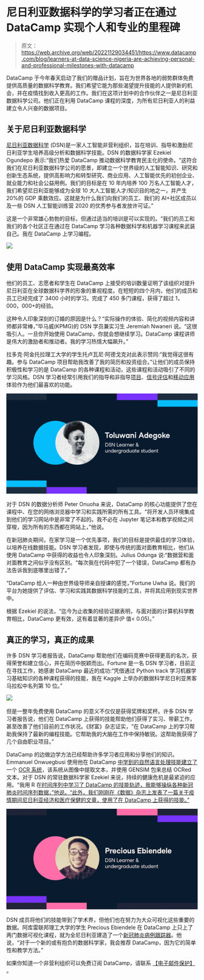 # 尼日利亚数据科学的学习者正在通过 DataCamp 实现个人和专业的里程碑

> 原文：<https://web.archive.org/web/20221129034451/https://www.datacamp.com/blog/learners-at-data-science-nigeria-are-achieving-personal-and-professional-milestones-with-datacamp>

DataCamp 于今年春天启动了我们的赠品计划，旨在为世界各地的弱势群体免费提供高质量的数据科学教育。我们希望它能为那些渴望提升技能的人提供新的机会，并在疫情找到收入更高的工作。我们在这项计划中的合作伙伴之一是尼日利亚数据科学公司。他们正在利用 DataCamp 课程的深度，为所有尼日利亚人的利益建立令人兴奋的数据项目。

## 关于尼日利亚数据科学

[尼日利亚数据科学](https://web.archive.org/web/20221212135912/https://www.datasciencenigeria.org/) (DSN)是一家人工智能非营利组织，旨在培训、指导和激励尼日利亚学生培养高级分析和数据科学技能。DSN 的数据科学家 Ezekiel Ogundepo 表示:“我们热爱 DataCamp 推动数据科学教育民主化的使命。“这符合我们在尼日利亚数据科学公司的愿景，即建立一个世界级的人工智能知识、研究和创新生态系统，提供高影响力和转型研究、商业应用、人工智能优先的初创企业、就业能力和社会公益用例。我们的目标是在 10 年内培养 100 万名人工智能人才，我们希望尼日利亚能够成为全球 10 大人工智能人才/知识目的地之一，并产生 20%的 GDP 乘数效应。这就是为什么我们向我们的员工、我们的 AI+社区成员以及一些 DSN 人工智能训练营 2020 的优秀参与者发放许可证。”

这是一个非常雄心勃勃的目标，但通过适当的培训是可以实现的。“我们的员工和我们的各个社区正在通过在 DataCamp 学习各种数据科学和机器学习课程来武装自己。我在 DataCamp 上学习编程。

[![](img/1bee2df2cd1710ec4e594a2a71fc9cf8.png)](https://web.archive.org/web/20221212135912/https://www.datacamp.com/)

## 使用 DataCamp 实现最高效率

他们的员工、志愿者和学生在 DataCamp 上接受的培训数量证明了该组织对提升尼日利亚在全球数据科学界的形象的重视程度。在短短的四个月内，他们的成员和员工已经完成了 3400 小时的学习。完成了 450 多门课程，获得了超过 1，000，000+的经验。

这种令人印象深刻的订婚的原因是什么？“实际操作的体验、简化的视频内容和讲师都非常棒，”毕马威(KPMG)的 DSN 学员兼实习生 Jeremiah Nwaneri 说。“这很吸引人。一旦你开始使用 DataCamp，你就会想继续学习。DataCamp 课程讲师是伟大的激励者和推动者。我的学习热情大幅飙升。”

拉多克·阿金托拉理工大学的学生托卢瓦尼·阿德戈克对此表示赞同:“我觉得这很有趣。参与 DataCamp 项目帮助我改善了我的简历和投资组合。”让他们的成员保持积极性和学习的是 DataCamp 的各种课程和活动，这些课程和活动吸引了不同的学习风格。DSN 学习者经常引用我们的指导和非指导[项目](https://web.archive.org/web/20221212135912/https://www.datacamp.com/projects)、[信号评估](https://web.archive.org/web/20221212135912/http://datacamp.com/signal)和[移动应用](https://web.archive.org/web/20221212135912/http://datacamp.com/mobile)体验作为他们最喜欢的功能。

[![](img/b02c3910f603bd5b06e999bdbb67c56b.png)](https://web.archive.org/web/20221212135912/https://www.datacamp.com/)

对于 DSN 的数据分析师 Peter Onuoha 来说，DataCamp 的核心功能提供了您在课程中、在您的网络浏览器中学习和实践所需的所有工具。“将开发人员环境集成到他们的学习网站中是非常了不起的。我不必在 Jupyter 笔记本和教学视频之间穿梭，因为所有的东西都在网站上，”他说。

在新冠肺炎期间，在家学习是一个优先事项，我们的目标是提供最佳的学习体验，以培养在线数据技能。DSN 学习者发现，即使与传统的面对面教育相比，他们从使用 DataCamp 中获得的收益也令人印象深刻。Julius Odunga 说:“数据营和面对面教育之间似乎没有区别。“每次我在代码中犯了一个错误，DataCamp 都有办法告诉我到底哪里出错了。”

“DataCamp 给人一种由世界级导师亲自授课的感觉，”Fortune Uwha 说。我们的平台为她提供了评估、学习和实践其数据科学技能的工具，并将其应用到现实世界中。

根据 Ezekiel 的说法，“迄今为止收集的经验证据表明，与面对面的计算机科学教育相比，DataCamp 更有效，这有着显著的差异(P 值< 0.05)。”

## 真正的学习，真正的成果

许多 DSN 学习者报告说，DataCamp 帮助他们在编码竞赛中获得更高的名次，获得荣誉和建立信心，并在简历中脱颖而出。Fortune 是一名 DSN 学习者，目前正在寻找工作，她感谢 DataCamp 最近的成功:“凭借通过 Python track 学习机器学习基础知识的各种课程获得的技能，我在 Kaggle 上举办的数据科学尼日利亚黑客马拉松中名列第 10 位。”

[![](img/786284b17ff954e317594bd66f39f1c1.png)](https://web.archive.org/web/20221212135912/https://www.datacamp.com/)

但是一整年免费使用 DataCamp 的意义不仅仅是获得奖牌和奖杯。许多 DSN 学习者报告说，他们在 DataCamp 上获得的技能帮助他们获得了实习、带薪工作，甚至改善了他们目前的工作状况。《财富》杂志证实，“在 DataCamp 上的学习帮助我保持了最新的编程技能。它帮助我的大脑在工作中保持敏锐。这帮助我获得了几个自由职业项目。”

DataCamp 的边做边学方法已经帮助许多学习者应用和分享他们的知识。Emmanuel Onwuegbusi 使用他在 DataCamp [中学到的自然语言处理技能建立了](https://web.archive.org/web/20221212135912/https://medium.com/analytics-vidhya/build-an-ocr-and-summarize-webapp-using-pytesseract-gensim-and-django-13d0ff911d93)一个 [OCR 系统](https://web.archive.org/web/20221212135912/https://emmamichael.pythonanywhere.com/)，该系统从图像中提取文本，并使用 GENSIM 包来总结 OCRed 文本。对于 DSN 的常驻数据科学家 Ezekiel 来说，持续的健康危机是最紧迫的应用。“我用 R 在[时间序列中学习了 DataCamp 的技能轨迹，我能够操纵各种新冠肺炎时间序列数据，”他说。“此外，我们刚刚在《数据》杂志上发表了一篇关于疫情期间尼日利亚经济和医疗保健的文章](https://web.archive.org/web/20221212135912/https://datacamp.com/courses/time-series-analysis-in-r)[，使用了在 DataCamp 上获得的技能。”](https://web.archive.org/web/20221212135912/https://doi.org/10.1016/j.dib.2020.106424)

[![](img/f4ac0bcb97847415c059b13ac66b2fdc.png)](https://web.archive.org/web/20221212135912/https://www.datacamp.com/)

DSN 成员将他们的技能带到了学术界，但他们也在努力为大众可视化这些重要的数据。阿库雷联邦理工大学的学生 Precious Ebiendele 在 DataCamp 上只上了两门数据可视化课程，就为全尼日利亚建造了一个[新冠肺炎病例跟踪器](https://web.archive.org/web/20221212135912/https://precious-ebiendele.shinyapps.io/covid9JA)。他说，“对于一个新的或有抱负的数据科学家，我会推荐 DataCamp，因为它的简单性和教学方法。”

如果你知道一个非营利组织可以免费订阅 DataCamp，请联系 [【电子邮件保护】](/web/20221212135912/https://www.datacamp.com/cdn-cgi/l/email-protection#16717f60737761776f567277627775777b663875797b) 。